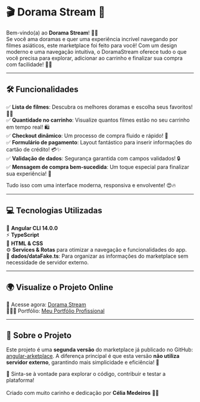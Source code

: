 # 🎬 Dorama Stream 🚀

Bem-vindo(a) ao **Dorama Stream**! 🎥🌟<br> 
Se você ama doramas e quer uma experiência incrível navegando por filmes asiáticos, este marketplace foi feito para você! Com um design moderno e uma navegação intuitiva, o DoramaStream oferece tudo o que você precisa para explorar, adicionar ao carrinho e finalizar sua compra com facilidade! 💖✨

---

## 🛠️ Funcionalidades

✅ **Lista de filmes**: Descubra os melhores doramas e escolha seus favoritos! 🍿💖  
✅ **Quantidade no carrinho**: Visualize quantos filmes estão no seu carrinho em tempo real! 🛍️  
✅ **Checkout dinâmico**: Um processo de compra fluido e rápido! 🚀  
✅ **Formulário de pagamento**: Layout fantástico para inserir informações do cartão de crédito! 💳✨  
✅ **Validação de dados**: Segurança garantida com campos validados! 🔒  
✅ **Mensagem de compra bem-sucedida**: Um toque especial para finalizar sua experiência! 🎉  

Tudo isso com uma interface moderna, responsiva e envolvente! 😍🔥

---

## 💻 Tecnologias Utilizadas

🚀 **Angular CLI 14.0.0**  
⚡ **TypeScript**<br>
🎨 **HTML & CSS**  
⚙️ **Services & Rotas** para otimizar a navegação e funcionalidades do app.  
📂 **dados/dataFake.ts**: Para organizar as informações do marketplace sem necessidade de servidor externo.  

---

## 🌍 Visualize o Projeto Online

🔗 Acesse agora: [Dorama Stream](https://doramastream.netlify.app/)  
👩🏼‍💻 Portfólio: [Meu Portfólio Profissional](https://ti-experient.netlify.app/)  

---

## 📌 Sobre o Projeto

Este projeto é uma **segunda versão** do marketplace já publicado no GitHub: [angular-arketplace](https://github.com/tiexperient/angular-marketplace). A diferença principal é que esta versão **não utiliza servidor externo**, garantindo mais simplicidade e eficiência! 🚀

📢 Sinta-se à vontade para explorar o código, contribuir e testar a plataforma!<br><br> 
Criado com muito carinho e dedicação por **Célia Medeiros** 💛✨